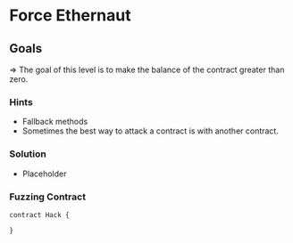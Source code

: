 # Force Ethernaut

## Goals

=> The goal of this level is to make the balance of the contract greater than zero.

### Hints

- Fallback methods
- Sometimes the best way to attack a contract is with another contract.

### Solution

- Placeholder

### Fuzzing Contract

```solidity
contract Hack {

}
```
